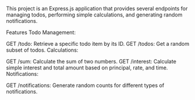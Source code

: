 This project is an Express.js application that provides several endpoints for managing todos, performing simple calculations, and generating random notifications.

Features
Todo Management:

GET /todo: Retrieve a specific todo item by its ID.
GET /todos: Get a random subset of todos.
Calculations:

GET /sum: Calculate the sum of two numbers.
GET /interest: Calculate simple interest and total amount based on principal, rate, and time.
Notifications:

GET /notifications: Generate random counts for different types of notifications.
